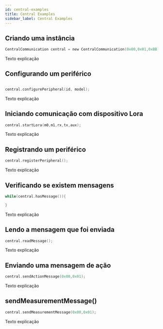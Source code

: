 ```yaml
---
id: central-examples
title: Central Examples
sidebar_label: Central Examples
---
```



## Criando uma instância
```c
CentralCommunication central = new CentralCommunication(0x00,0x01,0xBB);


```
Texto explicação



## Configurando um periférico
```c

central.configurePeripheral(id, model);

```
Texto explicação



## Iniciando comunicação com dispositivo Lora
```c
central.startLora(m0,m1,rx,tx,aux);

```
Texto explicação



## Registrando um periférico
```c
central.registerPeripheral();
```
Texto explicação


## Verificando se existem mensagens
```c
while(central.hasMessage()){

}

```
Texto explicação

## Lendo a mensagem que foi enviada
```c
central.readMessage();
```
Texto explicação

## Enviando uma mensagem de ação
```c
central.sendActionMessage(0x00,0x01);
```
Texto explicação

## sendMeasurementMessage()
```c
central.sendMeasurementMessage(0x00,0x01);
```
Texto explicação
